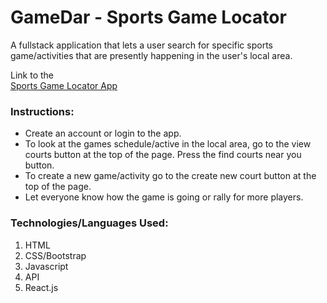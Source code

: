 # GameDar - Sports Game Locator
A fullstack application that lets a user search for specific sports game/activities that are presently happening in the user's local area. 

Link to the  
[Sports Game Locator App](https://radiant-shore-37374.herokuapp.com/)


### Instructions:

* Create an account or login to the app.
* To look at the games schedule/active in the local area, go to the view courts button at the top of the page.  Press the find courts near you button.
* To create a new game/activity go to the create new court button at the top of the page.
* Let everyone know how the game is going or rally for more players.


### Technologies/Languages Used:

1. HTML
2. CSS/Bootstrap
3. Javascript
4. API
5. React.js


